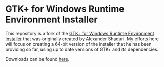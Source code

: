 GTK+ for Windows Runtime Environment Installer
==============================================

This repository is a fork of the  [GTK+ for Windows Runtime Environment Installer](http://gtk-win.sourceforge.net) that was originally created
by Alexander Shaduri.
My efforts here will focus on creating a 64-bit version of the installer that he has been providing so far, using up to date versions of GTK+ and its dependencies.

Downloads can be found [here](http://lvserver.ugent.be/gtk-win64/).




